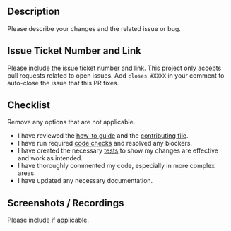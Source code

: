 ## Description

Please describe your changes and the related issue or bug.

## Issue Ticket Number and Link

Please include the issue ticket number and link. This project only accepts pull
requests related to open issues. Add `closes #XXXX` in your comment to
auto-close the issue that this PR fixes.

## Checklist

Remove any options that are not applicable.

- I have reviewed the [how-to guide](./how-to.md) and the [contributing file](../CONTRIBUTING.md).
- I have run required [code checks](./how-to.md#run-code-checks) and resolved
  any blockers.
- I have created the necessary [tests](../src/app_test.py) to
  show my changes are effective and work as intended.
- I have thoroughly commented my code, especially in more complex areas.
- I have updated any necessary documentation.

## Screenshots / Recordings

Please include if applicable.
